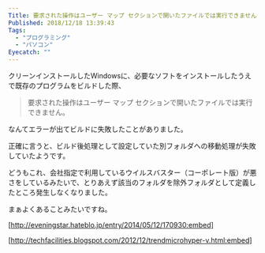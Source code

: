 ```yaml
---
Title: 要求された操作はユーザー マップ セクションで開いたファイルでは実行できません。
Published: 2018/12/18 13:39:43
Tags:
  - "プログラミング"
  - "パソコン"
Eyecatch: ""
---
```

クリーンインストールしたWindowsに、必要なソフトをインストールしたうえで既存のプログラムをビルドした際、  

>要求された操作はユーザー マップ セクションで開いたファイルでは実行できません。  

なんてエラーが出てビルドに失敗したことがありました。  

正確に言うと、ビルド後処理として設定していた別フォルダへの移動処理が失敗していたようです。  



どうもこれ、会社指定で利用しているウイルスバスター（コーポレート版）が悪さをしているみたいで、とりあえず該当のフォルダを除外フォルダとして定義したところ発生しなくなりました。  

まぁよくあることみたいですね。  

[http://eveningstar.hateblo.jp/entry/2014/05/12/170930:embed]

[http://techfacilities.blogspot.com/2012/12/trendmicrohyper-v.html:embed]

